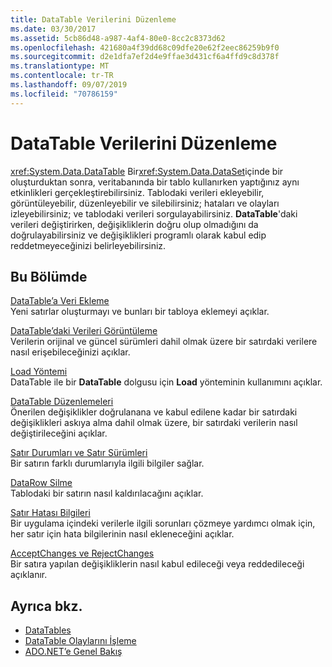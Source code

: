 ```yaml
---
title: DataTable Verilerini Düzenleme
ms.date: 03/30/2017
ms.assetid: 5cb86d48-a987-4af4-80e0-8cc2c8373d62
ms.openlocfilehash: 421680a4f39dd68c09dfe20e62f2eec86259b9f0
ms.sourcegitcommit: d2e1dfa7ef2d4e9ffae3d431cf6a4ffd9c8d378f
ms.translationtype: MT
ms.contentlocale: tr-TR
ms.lasthandoff: 09/07/2019
ms.locfileid: "70786159"
---
```

# <a name="manipulating-data-in-a-datatable"></a>DataTable Verilerini Düzenleme
<xref:System.Data.DataTable> Bir<xref:System.Data.DataSet>içinde bir oluşturduktan sonra, veritabanında bir tablo kullanırken yaptığınız aynı etkinlikleri gerçekleştirebilirsiniz. Tablodaki verileri ekleyebilir, görüntüleyebilir, düzenleyebilir ve silebilirsiniz; hataları ve olayları izleyebilirsiniz; ve tablodaki verileri sorgulayabilirsiniz. **DataTable**'daki verileri değiştirirken, değişikliklerin doğru olup olmadığını da doğrulayabilirsiniz ve değişiklikleri programlı olarak kabul edip reddetmeyeceğinizi belirleyebilirsiniz.  
  
## <a name="in-this-section"></a>Bu Bölümde  
 [DataTable’a Veri Ekleme](adding-data-to-a-datatable.md)  
 Yeni satırlar oluşturmayı ve bunları bir tabloya eklemeyi açıklar.  
  
 [DataTable’daki Verileri Görüntüleme](viewing-data-in-a-datatable.md)  
 Verilerin orijinal ve güncel sürümleri dahil olmak üzere bir satırdaki verilere nasıl erişebileceğinizi açıklar.  
  
 [Load Yöntemi](the-load-method.md)  
 DataTable ile bir **DataTable** dolgusu için **Load** yönteminin kullanımını açıklar.  
  
 [DataTable Düzenlemeleri](datatable-edits.md)  
 Önerilen değişiklikler doğrulanana ve kabul edilene kadar bir satırdaki değişiklikleri askıya alma dahil olmak üzere, bir satırdaki verilerin nasıl değiştirileceğini açıklar.  
  
 [Satır Durumları ve Satır Sürümleri](row-states-and-row-versions.md)  
 Bir satırın farklı durumlarıyla ilgili bilgiler sağlar.  
  
 [DataRow Silme](datarow-deletion.md)  
 Tablodaki bir satırın nasıl kaldırılacağını açıklar.  
  
 [Satır Hatası Bilgileri](row-error-information.md)  
 Bir uygulama içindeki verilerle ilgili sorunları çözmeye yardımcı olmak için, her satır için hata bilgilerinin nasıl ekleneceğini açıklar.  
  
 [AcceptChanges ve RejectChanges](acceptchanges-and-rejectchanges.md)  
 Bir satıra yapılan değişikliklerin nasıl kabul edileceği veya reddedileceği açıklanır.  
  
## <a name="see-also"></a>Ayrıca bkz.

- [DataTables](datatables.md)
- [DataTable Olaylarını İşleme](handling-datatable-events.md)
- [ADO.NET’e Genel Bakış](../ado-net-overview.md)
